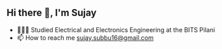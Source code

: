 ## Hi there 👋, I'm Sujay
- 👩🏻‍🎓 Studied Electrical and Electronics Engineering at the BITS Pilani
- 📫 How to reach me sujay.subbu16@gmail.com

<!--
**SujaySubbu/SujaySubbu** is a ✨ _special_ ✨ repository because its `README.md` (this file) appears on your GitHub profile.

Here are some ideas to get you started:

- 🔭 I’m currently working on ...
- 🌱 I’m currently learning ...
- 👯 I’m looking to collaborate on ...
- 🤔 I’m looking for help with ...
- 💬 Ask me about ...
- 📫 How to reach me: ...
- 😄 Pronouns: ...
- ⚡ Fun fact: ...
- 🔭 I’m currently working on ...
- 🌱 I’m currently learning ...
- 👯 I’m looking to collaborate on ...
- 👩🏻‍💻 Software Engineer sharing about my journey and learnings in tech
- 👩🏻‍🎓 Studied Computer Science at the University of Otago, New Zealand
- 🎨 Making videos about Computer Science, tech, and productivity on YouTube
- 🌷 #learninginpublic in my digital garden
- 💭 Currently learning about data analytics and dataviz!
-->
